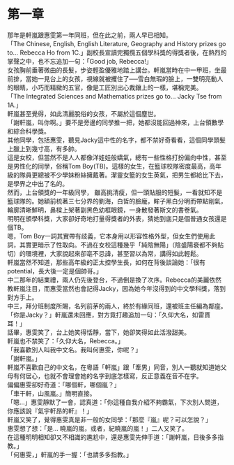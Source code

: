 # 第一章

那年是軒嵐跟惠雯第一年同班，但在此之前，兩人早已相知。  
「The Chinese, English, English Literature, Geography and History prizes go to… Rebecca Ho from 1C.」副校長宣讀完獨攬五個學科獎的得獎者後，在熱烈的掌聲之中，也不忘追加一句：「Good job, Rebecca!」  
女孩胸前垂著微曲的長髮，步姿輕盈優雅地踏上講台。軒嵐當時在中一甲班，坐最前排，當她一見台上的女孩，視線就被攫住了──雪白無瑕的臉上，一雙明亮動人的眼睛，小巧而精緻的五官，像是工匠別出心裁鑲上的一樣，堪稱完美。  
「The Integrated Sciences and Mathematics prizes go to… Jacky Tse from 1A.」  
軒嵐甚至覺得，如此清麗脫俗的女孩，不屬於這個塵世。  
「謝軒嵐，叫你啊。」要不是旁邊的同學推一把，她都沒能回過神來，上台領數學和綜合科學獎。  
其他同學，包括惠雯，聽見Jacky這中性的名字，都不禁好奇看看，這個同學頭髮上臘上到幾寸高，有多帥。  
這是女校，但當然不是人人都像洋娃娃般嬌氣，總有一些性格打扮偏向中性，甚至是男性化的同學，俗稱Tom Boy\(TB\)。這樣的女生，在籃球校隊密度最高，高年級的隊員更總被不少學妹粉絲擁戴著。潔靈女籃的女生英氣，把男生都給比下去，是學界之中出了名的。  
然而，上台領獎的一年級同學， 雖高挑清瘦，但一頭貼服的短髮，一看就知不是籃球隊的。她額前梳著三七分界的劉海，白哲的臉龐，眸子黑白分明而帶點剛氣，輪廓清晰鮮明，鼻樑上架著副黑色幼框眼鏡，一身散發著斯文的書卷氣。  
明明在頒學科獎，大家卻好奇地打量得獎者的外表，猜她到底只是個普通女孩還是個TB。  
嗯，Tom Boy一詞其實帶有歧義，它本身用以形容性格外型，但女生們使用此詞，其實更暗示了性取向。不過在女校這種幾乎「純陰無陽」（陰盛陽衰都不夠貼切）的環境裡，大家說起來卻亳不忌諱，甚至習以為常，講得如此輕鬆。  
軒嵐當然不知道，那些高年級的正太控學生長，如何在背後談論她：「很有potential，長大後一定是個帥哥。」  
中二那年的結業禮，兩人仍先後登台，不過倒是換了次序。Rebecca的美麗依然教軒嵐注目，而惠雯當然也會記得Jacky，因為她今年沒得到的中文學科獎，落到對方手上。  
中三，拜分班制度所賜，名列前茅的兩人，終於有緣同班，還被班主任編為鄰座。  
「你是Jacky？」軒嵐還未回應，對方竟打趣追加一句：「久仰大名，如雷貫耳！」  
話畢，惠雯笑了，台上她笑得恬靜，當下，她卻笑得如此活潑甜美。  
軒嵐也不禁笑了：「久仰大名，Rebecca。」  
「我喜歡別人叫我中文名。我叫何惠雯，你呢？」  
「謝軒嵐。」  
軒嵐不喜歡自己的中文名，在粵語「軒嵐」跟「牽男」同音，別人一聽就知道她父母有何居心，也就不會理會她的名字到底怎樣寫，反正意義在音不在字。  
偏偏惠雯卻好奇道：「哪個軒，哪個嵐？」  
「車干軒，山風嵐。」簡明直接。  
「嗯…」惠雯靜默了一會，認真道：「你這種自我介紹不夠霸氣，下次別人問道，你應該說『氣宇軒昂的軒』！」  
軒嵐又笑了，覺得惠雯真是非一般的女同學：「那麼『嵐』呢？可以怎說？」  
惠雯想了想：「是… 曉嵐的嵐，或者，紀曉嵐的嵐！」二人又笑了。  
在這種明明相知卻又不相識的尷尬中，還是惠雯先伸手道：「謝軒嵐，日後多多指教。」  
「何惠雯，」軒嵐的手一握：「也請多多指教。」

